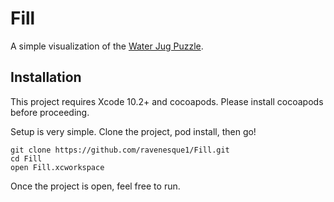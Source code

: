 # Fill

A simple visualization of the [Water Jug Puzzle](https://www.youtube.com/watch?v=6cAbgAaEOVE).


## Installation
This project requires Xcode 10.2+ and cocoapods. Please install cocoapods before proceeding.

Setup is very simple. Clone the project, pod install, then go!

```
git clone https://github.com/ravenesque1/Fill.git
cd Fill
open Fill.xcworkspace
```
Once the project is open, feel free to run.

